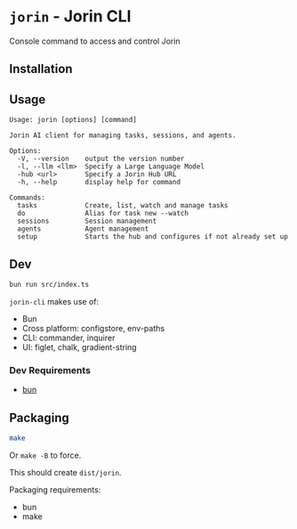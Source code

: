 # `jorin` - Jorin CLI

Console command to access and control Jorin

## Installation

## Usage

```
Usage: jorin [options] [command]

Jorin AI client for managing tasks, sessions, and agents.

Options:
  -V, --version    output the version number
  -l, --llm <llm>  Specify a Large Language Model
  -hub <url>       Specify a Jorin Hub URL
  -h, --help       display help for command

Commands:
  tasks            Create, list, watch and manage tasks
  do               Alias for task new --watch
  sessions         Session management
  agents           Agent management
  setup            Starts the hub and configures if not already set up
```

## Dev

```bash
bun run src/index.ts
```

`jorin-cli` makes use of:

* Bun
* Cross platform: configstore, env-paths
* CLI: commander, inquirer
* UI: figlet, chalk, gradient-string

### Dev Requirements

* [bun](https://bun.sh/)

## Packaging

```bash
make
```

Or `make -B` to force.

This should create `dist/jorin`.

Packaging requirements:

* bun
* make
